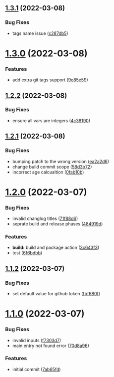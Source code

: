## [1.3.1](https://github.com/chaospad/releaser/compare/v1.3.0...v1.3.1) (2022-03-08)


### Bug Fixes

* tags name issue ([c287db5](https://github.com/chaospad/releaser/commit/c287db5d99d25e65e3e26c8666498494f4396d18))



# [1.3.0](https://github.com/chaospad/releaser/compare/v1.2.2...v1.3.0) (2022-03-08)


### Features

* add extra git tags support ([9e85e59](https://github.com/chaospad/releaser/commit/9e85e59bcf3816c165ee1844bf571596455df5ca))



## [1.2.2](https://github.com/chaospad/releaser/compare/v1.2.1...v1.2.2) (2022-03-08)


### Bug Fixes

* ensure all vars are integers ([4c38190](https://github.com/chaospad/releaser/commit/4c3819013dfacbf480c79eef74aed6e57c0d3823))



## [1.2.1](https://github.com/chaospad/releaser/compare/v1.2.0...v1.2.1) (2022-03-08)


### Bug Fixes

* bumping patch to the wrong version ([ea2a2d6](https://github.com/chaospad/releaser/commit/ea2a2d6f9633a3b4f22ea133754aaaf6d0a31e48))
* change build commit scope ([58d3b72](https://github.com/chaospad/releaser/commit/58d3b7200d64f946c4a9f2840108a3d9af127563))
* incorrect age calcualtion ([0fab10b](https://github.com/chaospad/releaser/commit/0fab10b0a24f79994a9dbf8597a1f1cbcb0d111c))



# [1.2.0](https://github.com/chaospad/releaser/compare/v1.1.2...v1.2.0) (2022-03-07)


### Bug Fixes

* invalid changlog titles ([71f88d6](https://github.com/chaospad/releaser/commit/71f88d6537a3bb0e6539fd0a375c40de81ba765b))
* seprate build and release phases ([484919d](https://github.com/chaospad/releaser/commit/484919d36213e6217a49aacc16ee9a61cc802163))


### Features

* **build:** build and package action ([3c643f3](https://github.com/chaospad/releaser/commit/3c643f3db3382c8225bc68550e21c3ce0cda9050))
* test ([6f6bdbb](https://github.com/chaospad/releaser/commit/6f6bdbba27295b3092b68f0d59874a2ef96f9eb7))



## [1.1.2](https://github.com/chaospad/releaser/compare/v1.1.0...v1.1.2) (2022-03-07)


### Bug Fixes

* set default value for github token ([fbf680f](https://github.com/chaospad/releaser/commit/fbf680f5b5454e6265c32ee2695b7a6441ee12a9))



# [1.1.0](https://github.com/chaospad/releaser/compare/7ab65fd8557ee4ceac4ccdfcc050520b926d72fb...v1.1.0) (2022-03-07)


### Bug Fixes

* invalid inputs ([f7303d7](https://github.com/chaospad/releaser/commit/f7303d789ee9d15d860589bb40b49caa1b37a1ab))
* main entry not found error ([70d8a96](https://github.com/chaospad/releaser/commit/70d8a96f2ed68f325b34680560259c0e1525412c))


### Features

* initial commit ([7ab65fd](https://github.com/chaospad/releaser/commit/7ab65fd8557ee4ceac4ccdfcc050520b926d72fb))




